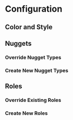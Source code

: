 # Configuration

## Color and Style

## Nuggets

### Override Nugget Types

### Create New Nugget Types

## Roles

### Override Existing Roles

### Create New Roles



